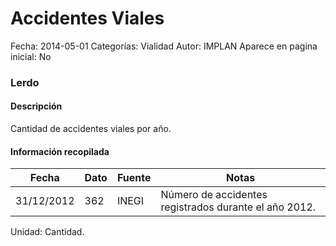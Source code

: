 Accidentes Viales
=====

Fecha: 2014-05-01
Categorías: Vialidad
Autor: IMPLAN
Aparece en pagina inicial: No

### Lerdo

#### Descripción

Cantidad de accidentes viales por año.

#### Información recopilada

<table class="table table-hover table-bordered matriz">
  <thead>
    <tr><th>Fecha</th><th>Dato</th><th>Fuente</th><th>Notas</th></tr>
  </thead>
  <tbody>
    <tr><td class="centrado">31/12/2012</td><td class="derecha">362</td><td>INEGI</td><td>Número de accidentes registrados durante el año 2012.</td></tr>
  </tbody>
</table>

Unidad: Cantidad.
